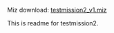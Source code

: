 Miz download: [testmission2_v1.miz](https://github.com/dogjutsu/miztest/releases/download/testmission2_v1/testmission2_v1.miz)

This is readme for testmission2.
